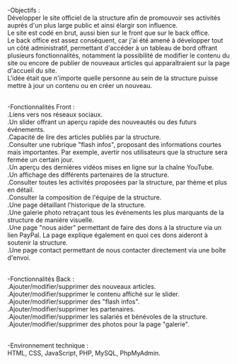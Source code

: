 -Objectifs :<br>
Développer le site officiel de la structure afin de promouvoir ses activités auprès d'un plus large public et ainsi élargir son influence.<br>
Le site est codé en brut, aussi bien sur le front que sur le back office.<br>
Le back office est assez conséquent, car j'ai été amené à développer tout un côté administratif, permettant d'accéder à un tableau de bord offrant plusieurs fonctionnalités, notamment la possibilité de modifier le contenu du site ou encore de publier de nouveaux articles qui apparaîtraient sur la page d'accueil du site.<br>
L'idée était que n'importe quelle personne au sein de la structure puisse mettre à jour un contenu ou en créer un nouveau.<br><br>

-Fonctionnalités Front :<br>
.Liens vers nos réseaux sociaux.<br>
.Un slider offrant un aperçu rapide des nouveautés ou des futurs événements.<br>
.Capacité de lire des articles publiés par la structure.<br>
.Consulter une rubrique "flash infos", proposant des informations courtes mais importantes. Par exemple, avertir nos utilisateurs que la structure sera fermée un certain jour.<br>
.Un aperçu des dernières vidéos mises en ligne sur la chaîne YouTube.<br>
.Un affichage des différents partenaires de la structure.<br>
.Consulter toutes les activités proposées par la structure, par thème et plus en détail.<br>
.Consulter la composition de l'équipe de la structure.<br>
.Une page détaillant l'historique de la structure.<br>
.Une galerie photo retraçant tous les événements les plus marquants de la structure de manière visuelle.<br>
.Une page "nous aider" permettant de faire des dons à la structure via un lien PayPal. La page explique également en quoi ces dons aideront à soutenir la structure.<br>
.Une page contact permettant de nous contacter directement via une boîte d'envoi.<br><br>

-Fonctionnalités Back :<br>
.Ajouter/modifier/supprimer des nouveaux articles.<br>
.Ajouter/modifier/supprimer le contenu affiché sur le slider.<br>
.Ajouter/modifier/supprimer des "flash infos".<br>
.Ajouter/modifier/supprimer les partenaires.<br>
.Ajouter/modifier/supprimer les salariés et bénévoles de la structure.<br>
.Ajouter/modifier/supprimer des photos pour la page "galerie".<br><br>

-Environnement technique :<br>
HTML, CSS, JavaScript, PHP, MySQL, PhpMyAdmin.
